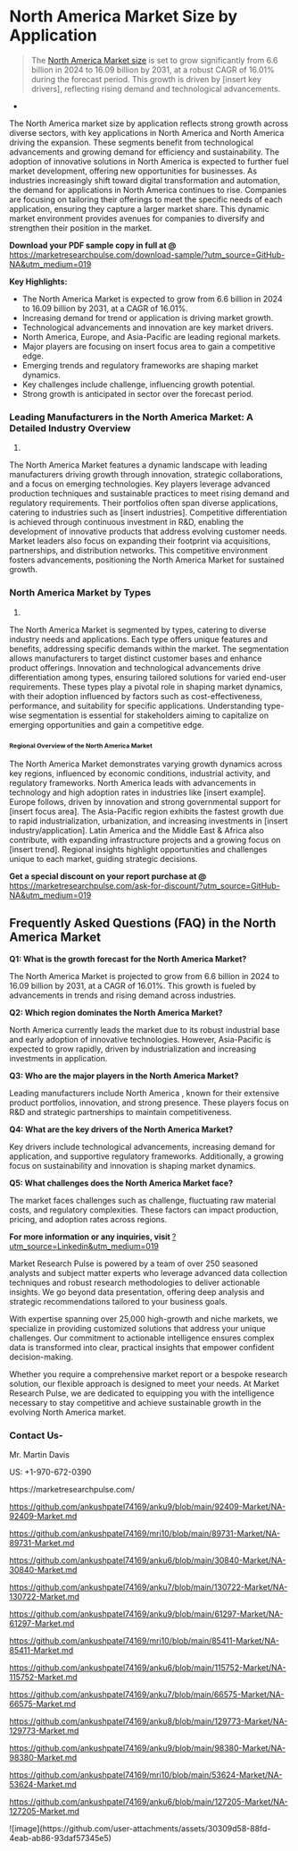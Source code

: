 <h1>North America  Market&nbsp;Size by Application</h1><blockquote><p>The <a href="https://marketresearchpulse.com/download-sample/?utm_source=GitHub-NA&amp;utm_medium=019">North America  Market size</a> is set to grow significantly from 6.6 billion in 2024 to 16.09 billion by 2031, at a robust CAGR of 16.01% during the forecast period. This growth is driven by [insert key drivers], reflecting rising demand and technological advancements.</p></blockquote><ul><li></li></ul><p>The North America  market size by application reflects strong growth across diverse sectors, with key applications in North America  and North America  driving the expansion. These segments benefit from technological advancements and growing demand for efficiency and sustainability. The adoption of innovative solutions in North America  is expected to further fuel market development, offering new opportunities for businesses. As industries increasingly shift toward digital transformation and automation, the demand for applications in North America  continues to rise. Companies are focusing on tailoring their offerings to meet the specific needs of each application, ensuring they capture a larger market share. This dynamic market environment provides avenues for companies to diversify and strengthen their position in the market.</p><p><strong>Download your PDF sample copy in full at @ </strong><a href="https://marketresearchpulse.com/download-sample/?utm_source=GitHub-NA&amp;utm_medium=019">https://marketresearchpulse.com/download-sample/?utm_source=GitHub-NA&amp;utm_medium=019</a></p><p><strong>Key Highlights: </strong></p><ul><li>The North America  Market is expected to grow from 6.6 billion in 2024 to 16.09 billion by 2031, at a CAGR of 16.01%.</li><li>Increasing demand for trend or application is driving market growth.</li><li>Technological advancements and innovation are key market drivers.</li><li>North America, Europe, and Asia-Pacific are leading regional markets.</li><li>Major players are focusing on insert focus area to gain a competitive edge.</li><li>Emerging trends and regulatory frameworks are shaping market dynamics.</li><li>Key challenges include challenge, influencing growth potential.</li><li>Strong growth is anticipated in sector over the forecast period.</li></ul><h3>Leading Manufacturers in the North America  Market: A Detailed Industry Overview</h3><ol><li></li></ol><div class="flex max-w-full flex-col flex-grow"><div class="min-h-8 text-message flex w-full flex-col items-end gap-2 whitespace-normal break-words [.text-message+&amp;]:mt-5" dir="auto" data-message-author-role="assistant" data-message-id="fd8432e4-4910-450d-b182-61b7bfb0a01f" data-message-model-slug="gpt-4o"><div class="flex w-full flex-col gap-1 empty:hidden first:pt-[3px]"><div class="markdown prose w-full break-words dark:prose-invert light"><p>The North America  Market features a dynamic landscape with leading manufacturers driving growth through innovation, strategic collaborations, and a focus on emerging technologies. Key players leverage advanced production techniques and sustainable practices to meet rising demand and regulatory requirements. Their portfolios often span diverse applications, catering to industries such as [insert industries]. Competitive differentiation is achieved through continuous investment in R&amp;D, enabling the development of innovative products that address evolving customer needs. Market leaders also focus on expanding their footprint via acquisitions, partnerships, and distribution networks. This competitive environment fosters advancements, positioning the North America  Market for sustained growth.</p></div></div></div></div><h3>North America  Market by Types</h3><ol><li></li></ol><div class="flex max-w-full flex-col flex-grow"><div class="min-h-8 text-message flex w-full flex-col items-end gap-2 whitespace-normal break-words [.text-message+&amp;]:mt-5" dir="auto" data-message-author-role="assistant" data-message-id="084470be-0bb7-4664-bddf-5156b4f41249" data-message-model-slug="gpt-4o-mini"><div class="flex w-full flex-col gap-1 empty:hidden first:pt-[3px]"><div class="markdown prose w-full break-words dark:prose-invert light"><p>The North America  Market is segmented by types, catering to diverse industry needs and applications. Each type offers unique features and benefits, addressing specific demands within the market. The segmentation allows manufacturers to target distinct customer bases and enhance product offerings. Innovation and technological advancements drive differentiation among types, ensuring tailored solutions for varied end-user requirements. These types play a pivotal role in shaping market dynamics, with their adoption influenced by factors such as cost-effectiveness, performance, and suitability for specific applications. Understanding type-wise segmentation is essential for stakeholders aiming to capitalize on emerging opportunities and gain a competitive edge.</p></div></div></div></div><h3><span style="font-size: 11px;">Regional Overview of the North America  Market</span></h3><div class="flex max-w-full flex-col flex-grow"><div class="min-h-8 text-message flex w-full flex-col items-end gap-2 whitespace-normal break-words [.text-message+&amp;]:mt-5" dir="auto" data-message-author-role="assistant" data-message-id="e9038762-ce64-4e30-91c9-9bd413514231" data-message-model-slug="gpt-4o-mini"><div class="flex w-full flex-col gap-1 empty:hidden first:pt-[3px]"><div class="markdown prose w-full break-words dark:prose-invert light"><p>The North America  Market demonstrates varying growth dynamics across key regions, influenced by economic conditions, industrial activity, and regulatory frameworks. North America leads with advancements in technology and high adoption rates in industries like [insert example]. Europe follows, driven by innovation and strong governmental support for [insert focus area]. The Asia-Pacific region exhibits the fastest growth due to rapid industrialization, urbanization, and increasing investments in [insert industry/application]. Latin America and the Middle East &amp; Africa also contribute, with expanding infrastructure projects and a growing focus on [insert trend]. Regional insights highlight opportunities and challenges unique to each market, guiding strategic decisions.</p></div></div></div></div><p><strong>Get a special discount on your report purchase at @ </strong><a href="https://marketresearchpulse.com/ask-for-discount/?utm_source=GitHub-NA&amp;utm_medium=019">https://marketresearchpulse.com/ask-for-discount/?utm_source=GitHub-NA&amp;utm_medium=019</a></p><h2>Frequently Asked Questions (FAQ) in the North America  Market</h2><p><strong>Q1: What is the growth forecast for the North America  Market?</strong></p><p>The North America  Market is projected to grow from 6.6 billion in 2024 to 16.09 billion by 2031, at a CAGR of 16.01%. This growth is fueled by advancements in trends and rising demand across industries.</p><p><strong>Q2: Which region dominates the North America  Market?</strong></p><p>North America currently leads the market due to its robust industrial base and early adoption of innovative technologies. However, Asia-Pacific is expected to grow rapidly, driven by industrialization and increasing investments in application.</p><p><strong>Q3: Who are the major players in the North America  Market?</strong></p><p>Leading manufacturers include North America , known for their extensive product portfolios, innovation, and strong presence. These players focus on R&amp;D and strategic partnerships to maintain competitiveness.</p><p><strong>Q4: What are the key drivers of the North America  Market?</strong></p><p>Key drivers include technological advancements, increasing demand for application, and supportive regulatory frameworks. Additionally, a growing focus on sustainability and innovation is shaping market dynamics.</p><p><strong>Q5: What challenges does the North America  Market face?</strong></p><p>The market faces challenges such as challenge, fluctuating raw material costs, and regulatory complexities. These factors can impact production, pricing, and adoption rates across regions.</p><p><strong>For more information or any inquiries, visit&nbsp;</strong><a href="?utm_source=Linkedin&utm_medium=019">?utm_source=Linkedin&utm_medium=019</a></p><p>Market Research Pulse is powered by a team of over 250 seasoned analysts and subject matter experts who leverage advanced data collection techniques and robust research methodologies to deliver actionable insights. We go beyond data presentation, offering deep analysis and strategic recommendations tailored to your business goals.</p><p>With expertise spanning over 25,000 high-growth and niche markets, we specialize in providing customized solutions that address your unique challenges. Our commitment to actionable intelligence ensures complex data is transformed into clear, practical insights that empower confident decision-making.</p><p>Whether you require a comprehensive market report or a bespoke research solution, our flexible approach is designed to meet your needs. At Market Research Pulse, we are dedicated to equipping you with the intelligence necessary to stay competitive and achieve sustainable growth in the evolving North America  market.</p><h3><strong>Contact Us-</strong></h3><p>Mr. Martin Davis</p><p>US: +1-970-672-0390</p><p>https://marketresearchpulse.com/</p><p><a href="https://github.com/ankushpatel74169/anku9/blob/main/92409-Market/NA-92409-Market.md">https://github.com/ankushpatel74169/anku9/blob/main/92409-Market/NA-92409-Market.md</a></p><p><a href="https://github.com/ankushpatel74169/mri10/blob/main/89731-Market/NA-89731-Market.md">https://github.com/ankushpatel74169/mri10/blob/main/89731-Market/NA-89731-Market.md</a></p><p><a href="https://github.com/ankushpatel74169/anku6/blob/main/30840-Market/NA-30840-Market.md">https://github.com/ankushpatel74169/anku6/blob/main/30840-Market/NA-30840-Market.md</a></p><p><a href="https://github.com/ankushpatel74169/anku7/blob/main/130722-Market/NA-130722-Market.md">https://github.com/ankushpatel74169/anku7/blob/main/130722-Market/NA-130722-Market.md</a></p><p><a href="https://github.com/ankushpatel74169/anku9/blob/main/61297-Market/NA-61297-Market.md">https://github.com/ankushpatel74169/anku9/blob/main/61297-Market/NA-61297-Market.md</a></p><p><a href="https://github.com/ankushpatel74169/mri10/blob/main/85411-Market/NA-85411-Market.md">https://github.com/ankushpatel74169/mri10/blob/main/85411-Market/NA-85411-Market.md</a></p><p><a href="https://github.com/ankushpatel74169/anku6/blob/main/115752-Market/NA-115752-Market.md">https://github.com/ankushpatel74169/anku6/blob/main/115752-Market/NA-115752-Market.md</a></p><p><a href="https://github.com/ankushpatel74169/anku7/blob/main/66575-Market/NA-66575-Market.md">https://github.com/ankushpatel74169/anku7/blob/main/66575-Market/NA-66575-Market.md</a></p><p><a href="https://github.com/ankushpatel74169/anku8/blob/main/129773-Market/NA-129773-Market.md">https://github.com/ankushpatel74169/anku8/blob/main/129773-Market/NA-129773-Market.md</a></p><p><a href="https://github.com/ankushpatel74169/anku9/blob/main/98380-Market/NA-98380-Market.md">https://github.com/ankushpatel74169/anku9/blob/main/98380-Market/NA-98380-Market.md</a></p><p><a href="https://github.com/ankushpatel74169/mri10/blob/main/53624-Market/NA-53624-Market.md">https://github.com/ankushpatel74169/mri10/blob/main/53624-Market/NA-53624-Market.md</a></p><p><a href="https://github.com/ankushpatel74169/anku6/blob/main/127205-Market/NA-127205-Market.md">https://github.com/ankushpatel74169/anku6/blob/main/127205-Market/NA-127205-Market.md</a></p>
![image](https://github.com/user-attachments/assets/30309d58-88fd-4eab-ab86-93daf57345e5)

